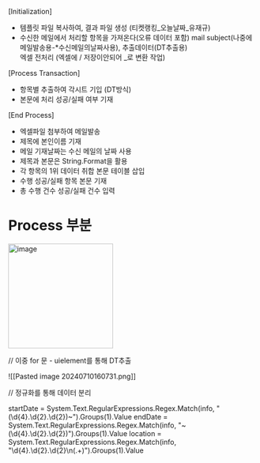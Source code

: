 

[Initialization]
- 템플릿 파일 복사하여, 결과 파일 생성 (티켓랭킹_오늘날짜_유재규)
- 수신한 메일에서 처리할 항목을 가져온다(오류 데이터 포함)
	mail subject(나중에 메일발송용-*수신메일의날짜사용), 추출데이터(DT추출용)  
	엑셀 전처리 (엑셀에 / 저장이안되어 _로 변환 작업)

[Process Transaction]
- 항목별 추출하여 각시트 기입 (DT방식)
- 본문에 처리 성공/실패 여부 기재

[End Process]
- 엑셀파일 첨부하여 메일발송 
- 제목에 본인이름 기재
- 메일 기재날짜는 수신 메일의 날짜 사용
- 제목과 본문은 String.Format을 활용
- 각 항목의 1위 데이터 취합 본문 테이블 삽입 
- 수행 성공/실패 항목 본문 기재
- 총 수행 건수 성공/실패 건수 입력 


# Process 부분 

<img width="212" alt="image" src="https://github.com/jaegyuyoo/automation/assets/57005741/de240169-68cf-4524-88b1-4a6257a6c6bd">

// 이중 for 문 - uielement를 통해 DT추출 

![[Pasted image 20240710160731.png]]

// 정규화를 통해 데이터 분리

startDate = System.Text.RegularExpressions.Regex.Match(info, "(\d{4}\.\d{2}\.\d{2})~").Groups(1).Value
endDate = System.Text.RegularExpressions.Regex.Match(info, "~(\d{4}\.\d{2}\.\d{2})").Groups(1).Value
location = System.Text.RegularExpressions.Regex.Match(info, "\d{4}\.\d{2}\.\d{2}\n(.+)").Groups(1).Value